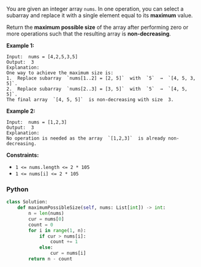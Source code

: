 You are given an integer array  `nums`. In one operation, you can select a  subarray  and replace it with a single element equal to its  **maximum**  value.

Return the  **maximum possible size**  of the array after performing zero or more operations such that the resulting array is  **non-decreasing**.

**Example 1:**
```
Input:  nums = [4,2,5,3,5]
Output:  3
Explanation:
One way to achieve the maximum size is:
1.  Replace subarray  `nums[1..2] = [2, 5]`  with  `5`  →  `[4, 5, 3, 5]`.
2.  Replace subarray  `nums[2..3] = [3, 5]`  with  `5`  →  `[4, 5, 5]`.
The final array  `[4, 5, 5]`  is non-decreasing with size  3.
```

**Example 2:**
```
Input:  nums = [1,2,3]
Output:  3
Explanation:
No operation is needed as the array  `[1,2,3]`  is already non-decreasing.
```

**Constraints:**

-   `1 <= nums.length <= 2 * 105`
-   `1 <= nums[i] <= 2 * 105`


### Python

```python
class Solution:
    def maximumPossibleSize(self, nums: List[int]) -> int:
        n = len(nums)
        cur = nums[0]
        count = 0
        for i in range(1, n):
            if cur > nums[i]:
                count += 1
            else:
                cur = nums[i]
        return n - count
```
